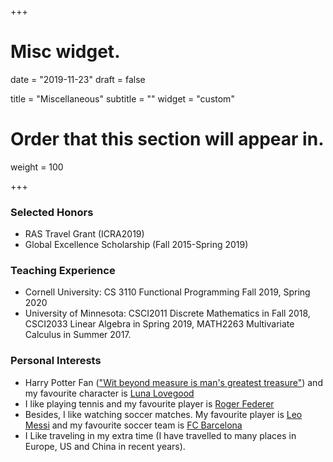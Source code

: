+++
# Misc widget.

date = "2019-11-23"
draft = false

title = "Miscellaneous"
subtitle = ""
widget = "custom"

# Order that this section will appear in.
weight = 100

+++

### Selected Honors

* RAS Travel Grant (ICRA2019)
* Global Excellence Scholarship (Fall 2015-Spring 2019)

### Teaching Experience

* Cornell University: CS 3110 Functional Programming Fall 2019, Spring 2020
* University of Minnesota: CSCI2011 Discrete Mathematics in Fall 2018, CSCI2033 Linear Algebra in Spring 2019, MATH2263 Multivariate Calculus in Summer 2017.

### Personal Interests

* Harry Potter Fan (["Wit beyond measure is man's greatest treasure"](https://pottermore.fandom.com/wiki/Ravenclaw)) and my favourite character is [Luna Lovegood](https://www.wizardingworld.com/features/seven-reasons-to-love-luna-lovegood)
* I like playing tennis and my favourite player is [Roger Federer](https://en.wikipedia.org/wiki/Roger_Federer)
* Besides, I like watching soccer matches. My favourite player is [Leo Messi](https://en.wikipedia.org/wiki/Lionel_Messi) and my favourite soccer team is [FC Barcelona](https://en.wikipedia.org/wiki/FC_Barcelona)
* I Like traveling in my extra time (I have travelled to many places in Europe, US and China in recent years).
